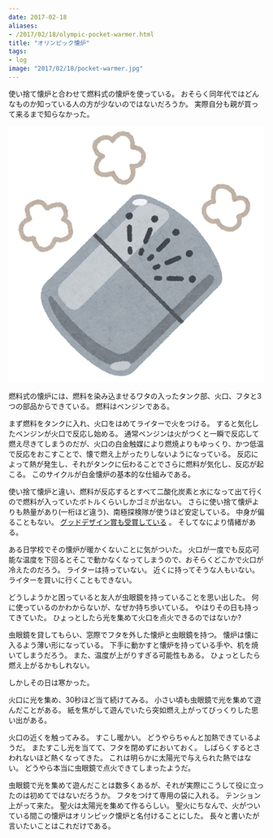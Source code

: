 ```yaml
---
date: 2017-02-18
aliases:
- /2017/02/18/olympic-pocket-warmer.html
title: "オリンピック懐炉"
tags:
- log
image: "2017/02/18/pocket-warmer.jpg"
---
```

使い捨て懐炉と合わせて燃料式の懐炉を使っている。
おそらく同年代ではどんなものか知っている人の方が少ないのではないだろうか。
実際自分も親が買って来るまで知らなかった。

[![白金触媒式カイロのイラスト](/assets/2017/02/18/pocket-warmer.jpg)](http://www.irasutoya.com/2016/12/blog-post_441.html)

燃料式の懐炉には、燃料を染み込ませるワタの入ったタンク部、火口、フタと3つの部品からできている。
燃料はベンジンである。

まず燃料をタンクに入れ、火口をはめてライターで火をつける。
すると気化したベンジンが火口で反応し始める。
通常ベンジンは火がつくと一瞬で反応して燃え尽きてしまうのだが、火口の白金触媒により燃焼よりもゆっくり、かつ低温で反応をおこすことで、懐で燃え上がったりしないようになっている。
反応によって熱が発生し、それがタンクに伝わることでさらに燃料が気化し、反応が起こる。
このサイクルが白金懐炉の基本的な仕組みである。

使い捨て懐炉と違い、燃料が反応するとすべて二酸化炭素と水になって出て行くので燃料が入っていたボトルくらいしかゴミが出ない。
さらに使い捨て懐炉よりも熱量があり(一桁ほど違う)、南極探検隊が使うほど安定している。
中身が偏ることもない。
[グッドデザイン賞も受賞している](http://www.g-mark.org/award/describe/38448)
。
そしてなにより情緒がある。

ある日学校でその懐炉が暖かくないことに気がついた。
火口が一度でも反応可能な温度を下回るとそこで動かなくなってしまうので、おそらくどこかで火口が冷えたのだろう。
ライターは持っていない。
近くに持ってそうな人もいない。
ライターを買いに行くこともできない。

どうしようかと困っていると友人が虫眼鏡を持っていることを思い出した。
何に使っているのかわからないが、なぜか持ち歩いている。
やはりその日も持ってきていた。
ひょっとしたら光を集めて火口を点火できるのではないか?

虫眼鏡を貸してもらい、窓際でフタを外した懐炉と虫眼鏡を持つ。
懐炉は懐に入るよう薄い形になっている。
下手に動かすと懐炉を持っている手や、机を焼いてしまうだろう。
また、温度が上がりすぎる可能性もある。
ひょっとしたら燃え上がるかもしれない。

しかしその日は寒かった。

火口に光を集め、30秒ほど当て続けてみる。
小さい頃も虫眼鏡で光を集めて遊んだことがある。
紙を焦がして遊んでいたら突如燃え上がってびっくりした思い出がある。

火口の近くを触ってみる。
すこし暖かい。
どうやらちゃんと加熱できているようだ。
またすこし光を当てて、フタを閉めずにおいておく。
しばらくするとさわれないほど熱くなってきた。
これは明らかに太陽光で与えられた熱ではない。
どうやら本当に虫眼鏡で点火できてしまったようだ。

虫眼鏡で光を集めて遊んだことは数多くあるが、それが実際にこうして役に立ったのは初めてではないだろうか。
フタをつけて専用の袋に入れる。
テンション上がって来た。
聖火は太陽光を集めて作るらしい。
聖火にちなんで、火がついている間この懐炉はオリンピック懐炉と名付けることにした。
長々と書いたが言いたいことはこれだけである。